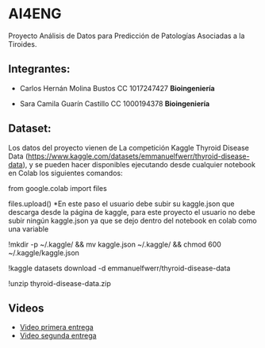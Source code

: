 # AI4ENG
Proyecto Análisis de Datos para Predicción de Patologías Asociadas a la Tiroides.

## Integrantes:

- Carlos Hernán Molina Bustos CC 1017247427 **Bioingeniería**

- Sara Camila Guarín Castillo CC 1000194378 **Bioingeniería**

## Dataset:
Los datos del proyecto vienen de La competición Kaggle Thyroid Disease Data (https://www.kaggle.com/datasets/emmanuelfwerr/thyroid-disease-data), y se pueden hacer disponibles ejecutando desde cualquier notebook en Colab los siguientes comandos:

from google.colab import files

files.upload() *En este paso el usuario debe subir su kaggle.json que descarga desde la página de kaggle, para este proyecto el usuario no debe subir ningún kaggle.json ya que se dejo dentro del notebook en colab como una variable

!mkdir -p ~/.kaggle/ && mv kaggle.json ~/.kaggle/ && chmod 600 ~/.kaggle/kaggle.json

!kaggle datasets download -d emmanuelfwerr/thyroid-disease-data

!unzip thyroid-disease-data.zip

## Videos

- [Video primera entrega](https://youtu.be/comumN-V8gY)
- [Video segunda entrega](https://youtu.be/z8TtEBuJhBQ)
